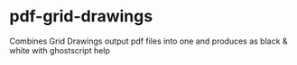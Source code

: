# pdf-grid-drawings
Combines Grid Drawings output pdf files into one and produces as black &amp; white with ghostscript help
